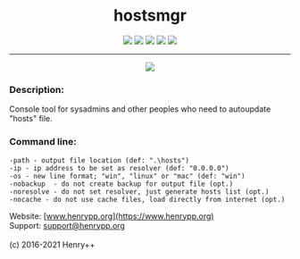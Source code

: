 <h1 align="center">hostsmgr</h1>

<p align="center">
	<a href="https://github.com/henrypp/hostsmgr/releases"><img src="https://img.shields.io/github/v/release/henrypp/hostsmgr?style=flat-square&include_prereleases&label=version" /></a>
	<a href="https://github.com/henrypp/hostsmgr/releases"><img src="https://img.shields.io/github/downloads/henrypp/hostsmgr/total.svg?style=flat-square" /></a>
	<a href="https://github.com/henrypp/hostsmgr/issues"><img src="https://img.shields.io/github/issues-raw/henrypp/hostsmgr.svg?style=flat-square&label=issues" /></a>
	<a href="https://github.com/henrypp/hostsmgr/graphs/contributors"><img src="https://img.shields.io/github/contributors/henrypp/hostsmgr?style=flat-square" /></a>
	<a href="https://github.com/henrypp/hostsmgr/blob/master/LICENSE"><img src="https://img.shields.io/github/license/henrypp/hostsmgr?style=flat-square" /></a>
</p>

-------

<p align="center">
	<img src="https://www.henrypp.org/images/hostsmgr.png??fixcache" />
</p>

### Description:
Console tool for sysadmins and other peoples who need to autoupdate "hosts" file.

### Command line:
~~~
-path - output file location (def: ".\hosts")
-ip - ip address to be set as resolver (def: "0.0.0.0")
-os - new line format; "win", "linux" or "mac" (def: "win")
-nobackup  - do not create backup for output file (opt.)
-noresolve - do not set resolver, just generate hosts list (opt.)
-nocache - do not use cache files, load directly from internet (opt.)
~~~

Website: [www.henrypp.org](https://www.henrypp.org)<br />
Support: support@henrypp.org<br />
<br />
(c) 2016-2021 Henry++
